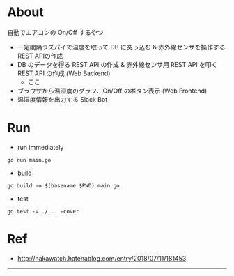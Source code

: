 # About

自動でエアコンの On/Off するやつ

* 一定間隔ラズパイで温度を取って DB に突っ込む & 赤外線センサを操作するREST APIの作成
* DB のデータを得る REST API の作成 & 赤外線センサ用 REST API を叩く REST API の作成 (Web Backend)
    * ここ
* ブラウザから温湿度のグラフ、On/Off のボタン表示 (Web Frontend)
* 温湿度情報を出力する Slack Bot

# Run

* run immediately
```
go run main.go
```

* build
```
go build -o $(basename $PWD) main.go
```

* test
```
go test -v ./... -cover
```


# Ref

* http://nakawatch.hatenablog.com/entry/2018/07/11/181453

---
